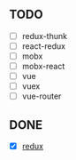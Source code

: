 ## TODO

+ [ ] redux-thunk
+ [ ] react-redux
+ [ ] mobx
+ [ ] mobx-react
+ [ ] vue
+ [ ] vuex
+ [ ] vue-router

## DONE

+ [x] [redux](https://github.com/reduxjs/redux)